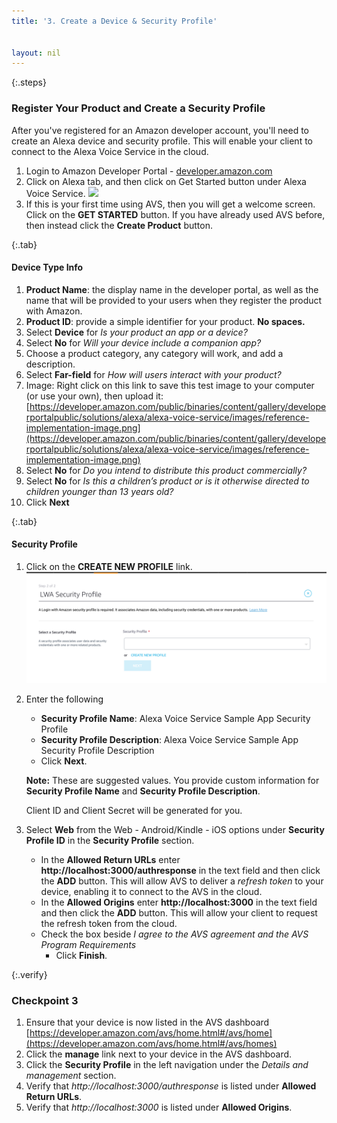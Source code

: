```yaml
---
title: '3. Create a Device & Security Profile'


layout: nil
---
```


{:.steps}
### Register Your Product and Create a Security Profile

After you've registered for an Amazon developer account, you'll need to create an Alexa device and security profile. This will enable your client to connect to the Alexa Voice Service in the cloud.

1. Login to Amazon Developer Portal - [developer.amazon.com](https://developer.amazon.com/login.html)
2. Click on Alexa tab, and then click on Get Started button under Alexa Voice Service.
   ![](assets/avs-navigation-new.png)
3. If this is your first time using AVS, then you will get a welcome screen. Click on the **GET STARTED** button. If you have already used AVS before, then instead click the **Create Product** button.

{:.tab}
#### Device Type Info

1. **Product Name**: the display name in the developer portal, as well as the name that will be provided to your users when they register the product with Amazon.
2. **Product ID**: provide a simple identifier for your product. **No spaces.**
3. Select **Device** for *Is your product an app or a device?*
4. Select **No** for *Will your device include a companion app?*
5. Choose a product category, any category will work, and add a description.
6. Select **Far-field** for *How will users interact with your product?*
7. Image: Right click on this link to save this test image to your computer (or use your own), then upload it:   [https://developer.amazon.com/public/binaries/content/gallery/developerportalpublic/solutions/alexa/alexa-voice-service/images/reference-implementation-image.png](https://developer.amazon.com/public/binaries/content/gallery/developerportalpublic/solutions/alexa/alexa-voice-service/images/reference-implementation-image.png)
8. Select **No** for *Do you intend to distribute this product commercially?*
9. Select **No** for *Is this a children’s product or is it otherwise directed to children younger than 13 years old?*
10. Click **Next**

{:.tab}
#### Security Profile

1. Click on the **CREATE NEW PROFILE** link.
	 ![](assets/avs-create-new-security-profile.png)

2. Enter the following   
	 - **Security Profile Name**: Alexa Voice Service Sample App Security Profile
	 - **Security Profile Description**: Alexa Voice Service Sample App Security Profile Description
	 - Click **Next**.  

   **Note:** These are suggested values. You provide custom information for **Security Profile Name** and **Security Profile Description**.

	 Client ID and Client Secret will be generated for you.

3. Select **Web** from the Web - Android/Kindle - iOS options under **Security Profile ID** in the **Security Profile** section.
	 - In the **Allowed Return URLs** enter **http://localhost:3000/authresponse** in the text field and then click the **ADD** button.  This will allow AVS to deliver a *refresh token* to your device, enabling it to connect to the AVS in the cloud.
   - In the **Allowed Origins** enter **http://localhost:3000** in the text field and then click the **ADD** button.  This will allow your client to request the refresh token from the cloud.
   - Check the box beside *I agree to the AVS agreement and the AVS Program Requirements*
	 - Click **Finish**.

{:.verify}
### Checkpoint 3
1. Ensure that your device is now listed in the AVS dashboard [https://developer.amazon.com/avs/home.html#/avs/home](https://developer.amazon.com/avs/home.html#/avs/homes)
2. Click the **manage** link next to your device in the AVS dashboard.
3. Click the **Security Profile** in the left navigation under the *Details and management* section.
4. Verify that *http://localhost:3000/authresponse* is listed under **Allowed Return URLs**.
5. Verify that *http://localhost:3000* is listed under **Allowed Origins**.
